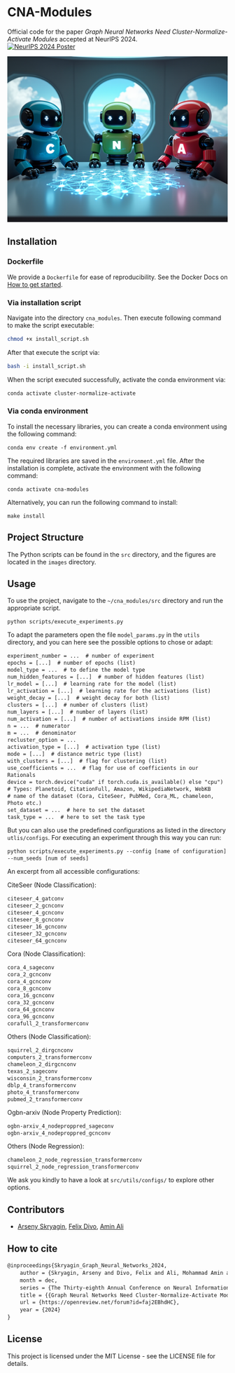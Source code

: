 
# CNA-Modules

Official code for the paper *Graph Neural Networks Need Cluster-Normalize-Activate Modules* accepted at NeurIPS 2024. <br> 
[![NeurIPS 2024 Poster](https://img.shields.io/badge/NeurIPS%202024-Poster-blue)](https://neurips.cc/virtual/2024/poster/94196)


![alt text](images/cna_robots.png "CNA-Modules")

## Installation
### Dockerfile
We provide a `Dockerfile` for ease of reproducibility. See the Docker Docs on [How to get started](https://docs.docker.com/guides/get-started/).

### Via installation script
Navigate into the directory `cna_modules`.
Then execute following command to make the script executable:
```bash
chmod +x install_script.sh
```

After that execute the script via:
```bash
bash -i install_script.sh
```

When the script executed successfully, activate the conda environment via:
```bash
conda activate cluster-normalize-activate
```

### Via conda environment
To install the necessary libraries, you can create a conda environment using the following command:

```
conda env create -f environment.yml
```

The required libraries are saved in the `environment.yml` file. After the installation is complete, activate the environment with the following command:

```
conda activate cna-modules
```

Alternatively, you can run the following command to install:

```
make install
```

## Project Structure

The Python scripts can be found in the `src` directory, and the figures are located in the `images` directory.

## Usage

To use the project, navigate to the `~/cna_modules/src` directory and run the appropriate script.

```
python scripts/execute_experiments.py
```

To adapt the parameters open the file `model_params.py` in the `utils` directory, 
and you can here see the possible options to chose or adapt:

```
experiment_number = ...  # number of experiment
epochs = [...]  # number of epochs (list)
model_type = ...  # to define the model type
num_hidden_features = [...]  # number of hidden features (list)
lr_model = [...]  # learning rate for the model (list)
lr_activation = [...]  # learning rate for the activations (list)
weight_decay = [...]  # weight decay for both (list)
clusters = [...]  # number of clusters (list)
num_layers = [...]  # number of layers (list)
num_activation = [...]  # number of activations inside RPM (list)
n = ...  # numerator
m = ...  # denominator
recluster_option = ...
activation_type = [...]  # activation type (list)
mode = [...]  # distance metric type (list)
with_clusters = [...]  # flag for clustering (list)
use_coefficients = ...  # flag for use of coefficients in our Rationals
device = torch.device("cuda" if torch.cuda.is_available() else "cpu")
# Types: Planetoid, CitationFull, Amazon, WikipediaNetwork, WebKB
# name of the dataset (Cora, CiteSeer, PubMed, Cora_ML, chameleon, Photo etc.)
set_dataset = ...  # here to set the dataset
task_type = ...  # here to set the task type
```

But you can also use the predefined configurations as listed in the directory `utlis/configs`. 
For executing an experiment through this way you can run:
```
python scripts/execute_experiments.py --config [name of configuration] --num_seeds [num of seeds]
```
An excerpt from all accessible configurations: 

CiteSeer (Node Classification):
```text
citeseer_4_gatconv 
citeseer_2_gcnconv
citeseer_4_gcnconv 
citeseer_8_gcnconv 
citeseer_16_gcnconv
citeseer_32_gcnconv
citeseer_64_gcnconv 
```
Cora (Node Classification):
```text
cora_4_sageconv
cora_2_gcnconv 
cora_4_gcnconv 
cora_8_gcnconv
cora_16_gcnconv
cora_32_gcnconv 
cora_64_gcnconv
cora_96_gcnconv 
corafull_2_transformerconv
```
Others (Node Classification):
```text
squirrel_2_dirgcnconv
computers_2_transformerconv
chameleon_2_dirgcnconv 
texas_2_sageconv 
wisconsin_2_transformerconv 
dblp_4_transformerconv 
photo_4_transformerconv
pubmed_2_transformerconv
```
Ogbn-arxiv (Node Property Prediction):
```text
ogbn-arxiv_4_nodeproppred_sageconv 
ogbn-arxiv_4_nodeproppred_gcnconv 
```
Others (Node Regression):
```text
chameleon_2_node_regression_transformerconv 
squirrel_2_node_regression_transformerconv
``` 
We ask you kindly to have a look at `src/utils/configs/` to explore other options.



## Contributors

- [Arseny Skryagin](https://github.com/askrix/), [Felix Divo](https://felix.divo.link/), [Amin Ali](https://github.com/MAminAli) 

## How to cite
```latex
@inproceedings{Skryagin_Graph_Neural_Networks_2024,
    author = {Skryagin, Arseny and Divo, Felix and Ali, Mohammad Amin and Dhami, Devendra Singh and Kersting, Kristian},
    month = dec,
    series = {The Thirty-eighth Annual Conference on Neural Information Processing Systems},
    title = {{Graph Neural Networks Need Cluster-Normalize-Activate Modules}},
    url = {https://openreview.net/forum?id=faj2EBhdHC},
    year = {2024}
}
```



## License

This project is licensed under the MIT License - see the LICENSE file for details.
